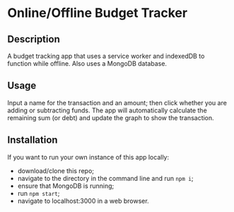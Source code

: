 # Online/Offline Budget Tracker

## Description

A budget tracking app that uses a service worker and indexedDB to function while offline. Also uses a MongoDB database.

## Usage

Input a name for the transaction and an amount; then click whether you are adding or subtracting funds. The app will automatically calculate the remaining sum (or debt) and update the graph to show the transaction.

## Installation

If you want to run your own instance of this app locally:

- download/clone this repo;
- navigate to the directory in the command line and run `npm i`;
- ensure that MongoDB is running;
- run `npm start`;
- navigate to localhost:3000 in a web browser.
